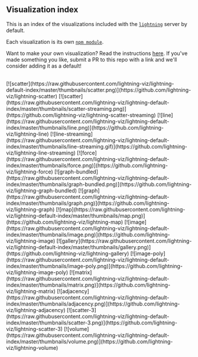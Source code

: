 Visualization index
-------------------
This is an index of the visualizations included with the [`lightning`](http://github.com/lightning-viz/lightning) server by default. 

Each visualization is its own [`npm module`](https://www.npmjs.com/search?q=lightning-visualization). 

Want to make your own visualization? Read the instructions [here](). If you've made something you like, submit a PR to this repo with a link and we'll consider adding it as a default!

<br>
[![scatter](https://raw.githubusercontent.com/lightning-viz/lightning-default-index/master/thumbnails/scatter.png)](https://github.com/lightning-viz/lightning-scatter)
[![scatter](https://raw.githubusercontent.com/lightning-viz/lightning-default-index/master/thumbnails/scatter-streaming.png)](https://github.com/lightning-viz/lightning-scatter-streaming)
[![line](https://raw.githubusercontent.com/lightning-viz/lightning-default-index/master/thumbnails/line.png)](https://github.com/lightning-viz/lightning-line)
[![line-streaming](https://raw.githubusercontent.com/lightning-viz/lightning-default-index/master/thumbnails/line-streaming.gif)](https://github.com/lightning-viz/lightning-line-streaming)
[![force](https://raw.githubusercontent.com/lightning-viz/lightning-default-index/master/thumbnails/force.png)](https://github.com/lightning-viz/lightning-force)
[![graph-bundled](https://raw.githubusercontent.com/lightning-viz/lightning-default-index/master/thumbnails/graph-bundled.png)](https://github.com/lightning-viz/lightning-graph-bundled)
[![graph](https://raw.githubusercontent.com/lightning-viz/lightning-default-index/master/thumbnails/graph.png)](https://github.com/lightning-viz/lightning-graph)
[![map](https://raw.githubusercontent.com/lightning-viz/lightning-default-index/master/thumbnails/map.png)](https://github.com/lightning-viz/lightning-map)
[![image](https://raw.githubusercontent.com/lightning-viz/lightning-default-index/master/thumbnails/image.png)](https://github.com/lightning-viz/lightning-image)
[![gallery](https://raw.githubusercontent.com/lightning-viz/lightning-default-index/master/thumbnails/gallery.png)](https://github.com/lightning-viz/lightning-gallery)
[![image-poly](https://raw.githubusercontent.com/lightning-viz/lightning-default-index/master/thumbnails/image-poly.png)](https://github.com/lightning-viz/lightning-image-poly)
[![matrix](https://raw.githubusercontent.com/lightning-viz/lightning-default-index/master/thumbnails/matrix.png)](https://github.com/lightning-viz/lightning-matrix)
[![adjacency](https://raw.githubusercontent.com/lightning-viz/lightning-default-index/master/thumbnails/adjacency.png)](https://github.com/lightning-viz/lightning-adjacency)
[![scatter-3](https://raw.githubusercontent.com/lightning-viz/lightning-default-index/master/thumbnails/scatter-3.png)](https://github.com/lightning-viz/lightning-scatter-3)
[![volume](https://raw.githubusercontent.com/lightning-viz/lightning-default-index/master/thumbnails/volume.png)](https://github.com/lightning-viz/lightning-volume)
